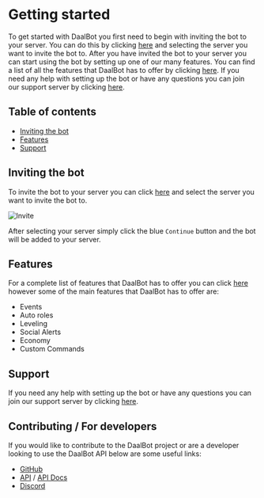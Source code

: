 # Getting started
To get started with DaalBot you first need to begin with inviting the bot to your server. You can do this by clicking [here](https://go.daalbot.xyz/Invite) and selecting the server you want to invite the bot to. After you have invited the bot to your server you can start using the bot by setting up one of our many features. You can find a list of all the features that DaalBot has to offer by clicking [here](/docs/general/feature-list). If you need any help with setting up the bot or have any questions you can join our support server by clicking [here](https://go.daalbot.xyz/HQ).

## Table of contents
- [Inviting the bot](#inviting-the-bot)
- [Features](#features)
- [Support](#support)

## Inviting the bot
To invite the bot to your server you can click [here](https://go.daalbot.xyz/Invite) and select the server you want to invite the bot to. <br/>

![Invite](https://media.piny.dev/daalbot/docs/Invite.png)

After selecting your server simply click the blue `Continue` button and the bot will be added to your server.

## Features
For a complete list of features that DaalBot has to offer you can click [here](/docs/general/feature-list) however some of the main features that DaalBot has to offer are:
- Events
- Auto roles
- Leveling
- Social Alerts
- Economy
- Custom Commands

## Support
If you need any help with setting up the bot or have any questions you can join our support server by clicking [here](https://go.daalbot.xyz/HQ).

## Contributing / For developers
If you would like to contribute to the DaalBot project or are a developer looking to use the DaalBot API below are some useful links:
- [GitHub](https://github.com/DaalBot)
- [API](https://api.daalbot.xyz) / [API Docs](/docs/api)
- [Discord](https://go.daalbot.xyz/HQ)